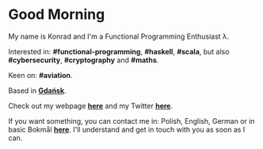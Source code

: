 # Good Morning

My name is Konrad and I'm a Functional Programming Enthusiast λ.

Interested in: **#functional-programming**, **#haskell**, **#scala**, but also **#cybersecurity**, **#cryptography** and **#maths**.

Keen on: **#aviation**.

Based in [**Gdańsk**](https://www.google.com/maps/place/Gda%C5%84sk).

Check out my webpage [**here**](https://unrooted-sage-five.now.sh/) and my Twitter [**here**](https://twitter.com/kunrooted).

If you want something, you can contact me in: Polish, English, German or in basic Bokmål [**here**](mailto:konrad.root.klawikowski@gmail.com). I'll understand and get in touch with you as soon as I can.
